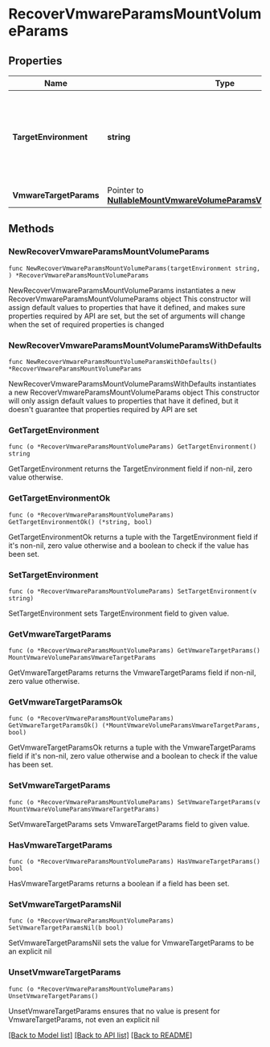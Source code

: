 # RecoverVmwareParamsMountVolumeParams

## Properties

Name | Type | Description | Notes
------------ | ------------- | ------------- | -------------
**TargetEnvironment** | **string** | Specifies the environment of the recovery target. The corresponding params below must be filled out. | 
**VmwareTargetParams** | Pointer to [**NullableMountVmwareVolumeParamsVmwareTargetParams**](MountVmwareVolumeParamsVmwareTargetParams.md) |  | [optional] 

## Methods

### NewRecoverVmwareParamsMountVolumeParams

`func NewRecoverVmwareParamsMountVolumeParams(targetEnvironment string, ) *RecoverVmwareParamsMountVolumeParams`

NewRecoverVmwareParamsMountVolumeParams instantiates a new RecoverVmwareParamsMountVolumeParams object
This constructor will assign default values to properties that have it defined,
and makes sure properties required by API are set, but the set of arguments
will change when the set of required properties is changed

### NewRecoverVmwareParamsMountVolumeParamsWithDefaults

`func NewRecoverVmwareParamsMountVolumeParamsWithDefaults() *RecoverVmwareParamsMountVolumeParams`

NewRecoverVmwareParamsMountVolumeParamsWithDefaults instantiates a new RecoverVmwareParamsMountVolumeParams object
This constructor will only assign default values to properties that have it defined,
but it doesn't guarantee that properties required by API are set

### GetTargetEnvironment

`func (o *RecoverVmwareParamsMountVolumeParams) GetTargetEnvironment() string`

GetTargetEnvironment returns the TargetEnvironment field if non-nil, zero value otherwise.

### GetTargetEnvironmentOk

`func (o *RecoverVmwareParamsMountVolumeParams) GetTargetEnvironmentOk() (*string, bool)`

GetTargetEnvironmentOk returns a tuple with the TargetEnvironment field if it's non-nil, zero value otherwise
and a boolean to check if the value has been set.

### SetTargetEnvironment

`func (o *RecoverVmwareParamsMountVolumeParams) SetTargetEnvironment(v string)`

SetTargetEnvironment sets TargetEnvironment field to given value.


### GetVmwareTargetParams

`func (o *RecoverVmwareParamsMountVolumeParams) GetVmwareTargetParams() MountVmwareVolumeParamsVmwareTargetParams`

GetVmwareTargetParams returns the VmwareTargetParams field if non-nil, zero value otherwise.

### GetVmwareTargetParamsOk

`func (o *RecoverVmwareParamsMountVolumeParams) GetVmwareTargetParamsOk() (*MountVmwareVolumeParamsVmwareTargetParams, bool)`

GetVmwareTargetParamsOk returns a tuple with the VmwareTargetParams field if it's non-nil, zero value otherwise
and a boolean to check if the value has been set.

### SetVmwareTargetParams

`func (o *RecoverVmwareParamsMountVolumeParams) SetVmwareTargetParams(v MountVmwareVolumeParamsVmwareTargetParams)`

SetVmwareTargetParams sets VmwareTargetParams field to given value.

### HasVmwareTargetParams

`func (o *RecoverVmwareParamsMountVolumeParams) HasVmwareTargetParams() bool`

HasVmwareTargetParams returns a boolean if a field has been set.

### SetVmwareTargetParamsNil

`func (o *RecoverVmwareParamsMountVolumeParams) SetVmwareTargetParamsNil(b bool)`

 SetVmwareTargetParamsNil sets the value for VmwareTargetParams to be an explicit nil

### UnsetVmwareTargetParams
`func (o *RecoverVmwareParamsMountVolumeParams) UnsetVmwareTargetParams()`

UnsetVmwareTargetParams ensures that no value is present for VmwareTargetParams, not even an explicit nil

[[Back to Model list]](../README.md#documentation-for-models) [[Back to API list]](../README.md#documentation-for-api-endpoints) [[Back to README]](../README.md)


